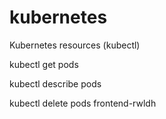 # kubernetes
Kubernetes resources (kubectl)

kubectl get pods

kubectl describe pods

kubectl delete pods frontend-rwldh


